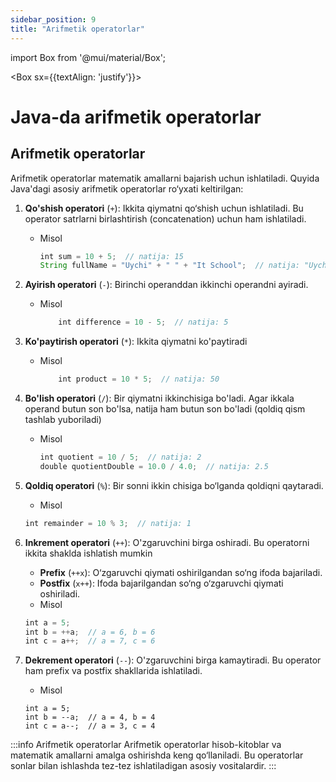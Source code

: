```yaml
--- 
sidebar_position: 9
title: "Arifmetik operatorlar" 
--- 
```


import Box from '@mui/material/Box'; 


<Box sx={{textAlign: 'justify'}}>

# Java-da arifmetik operatorlar

## Arifmetik operatorlar

Arifmetik operatorlar matematik amallarni bajarish uchun ishlatiladi. Quyida Java'dagi asosiy arifmetik operatorlar ro‘yxati keltirilgan:

1. **Qo'shish operatori** (`+`): Ikkita qiymatni qo‘shish uchun ishlatiladi. Bu operator satrlarni birlashtirish (concatenation) uchun ham ishlatiladi.

    -   Misol
        ```javascript
        int sum = 10 + 5;  // natija: 15
        String fullName = "Uychi" + " " + "It School";  // natija: "Uychi It School"
        ``` 
2. **Ayirish operatori** (`-`): Birinchi operanddan ikkinchi operandni ayiradi.

    -   Misol
        ```javascript
            int difference = 10 - 5;  // natija: 5
        ```

3. **Ko'paytirish operatori** (`*`): Ikkita qiymatni ko'paytiradi
    -   Misol
        ```javascript
            int product = 10 * 5;  // natija: 50
        ```

4. **Bo'lish operatori** (`/`): Bir qiymatni ikkinchisiga bo'ladi. Agar ikkala operand butun son bo'lsa, natija ham butun son bo'ladi (qoldiq qism tashlab yuboriladi)
    -   Misol
        ```javascript
        int quotient = 10 / 5;  // natija: 2
        double quotientDouble = 10.0 / 4.0;  // natija: 2.5
        ```

5. **Qoldiq operatori** (`%`): Bir sonni ikkin  chisiga bo‘lganda qoldiqni qaytaradi.
    - Misol
    ```javascript
    int remainder = 10 % 3;  // natija: 1    
    ```

6. **Inkrement operatori** (`++`): O'zgaruvchini birga oshiradi. Bu operatorni ikkita shaklda ishlatish mumkin
    -   **Prefix** (`++x`): O‘zgaruvchi qiymati oshirilgandan so‘ng ifoda bajariladi.
    -   **Postfix** (`x++`): Ifoda bajarilgandan so‘ng o‘zgaruvchi qiymati oshiriladi.
    -   Misol
    ```javascript
    int a = 5;
    int b = ++a;  // a = 6, b = 6
    int c = a++;  // a = 7, c = 6
    ```

7. **Dekrement operatori** (`--`): O'zgaruvchini birga kamaytiradi. Bu operator ham prefix va postfix shakllarida ishlatiladi.
    - Misol
    ```javacript
    int a = 5;
    int b = --a;  // a = 4, b = 4
    int c = a--;  // a = 3, c = 4
    ```

:::info Arifmetik operatorlar
Arifmetik operatorlar hisob-kitoblar va matematik amallarni amalga oshirishda keng qo‘llaniladi. Bu operatorlar sonlar bilan ishlashda tez-tez ishlatiladigan asosiy vositalardir.
:::
</Box>